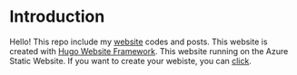 # Introduction
Hello! This repo include my [website](https://www.ruchan.dev) codes and posts. This website is created with [Hugo Website Framework](https://gohugo.io/). 
This website running on the Azure Static Website.
If you want to create your webiste, you can [click](https://gohugo.io/getting-started/quick-start/).
